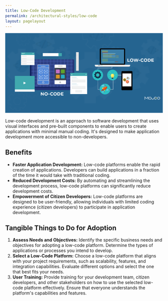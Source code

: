 ```yaml
---
title: Low-Code Development
permalink: /architectural-styles/low-code
layout: pagelayout
---
```

![Low Code](/pictures/lowcode.png)

Low-code development is an approach to software development that uses visual interfaces and pre-built components to enable users to create applications with minimal manual coding. It's designed to make application development more accessible to non-developers.

## Benefits

- **Faster Application Development:** Low-code platforms enable the rapid creation of applications. Developers can build applications in a fraction of the time it would take with traditional coding.
- **Reduced Development Costs:** By automating and streamlining the development process, low-code platforms can significantly reduce development costs.
- **Empowerment of Citizen Developers:** Low-code platforms are designed to be user-friendly, allowing individuals with limited coding experience (citizen developers) to participate in application development.

## Tangible Things to Do for Adoption

1. **Assess Needs and Objectives:** Identify the specific business needs and objectives for adopting a low-code platform. Determine the types of applications or processes you intend to develop.
2. **Select a Low-Code Platform:** Choose a low-code platform that aligns with your project requirements, such as scalability, features, and integration capabilities. Evaluate different options and select the one that best fits your needs.
3. **User Training:** Provide training for your development team, citizen developers, and other stakeholders on how to use the selected low-code platform effectively. Ensure that everyone understands the platform's capabilities and features.

